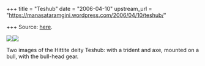 +++
title = "Teshub"
date = "2006-04-10"
upstream_url = "https://manasataramgini.wordpress.com/2006/04/10/teshub/"

+++
Source: [here](https://manasataramgini.wordpress.com/2006/04/10/teshub/).



[![](https://i2.wp.com/photos1.blogger.com/blogger/2010/410/320/teshub1.jpg)](http://photos1.blogger.com/blogger/2010/410/1600/teshub1.jpg)[![](https://i1.wp.com/photos1.blogger.com/blogger/2010/410/320/teshub2.jpg)](http://photos1.blogger.com/blogger/2010/410/1600/teshub2.jpg)

Two images of the Hittite deity Teshub: with a trident and axe, mounted
on a bull, with the bull-head gear.

